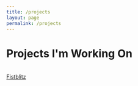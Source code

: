 ```yaml
---
title: /projects
layout: page
permalink: /projects
---
```


# Projects I'm Working On 
\
[Fistblitz](https://shebbgames.itch.io/fistblitz)
